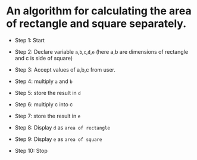 # An algorithm for calculating the area of rectangle and square separately.
* Step 1: Start

* Step 2: Declare variable `a`,`b`,`c`,`d`,`e`
           (here a,b are dimensions of rectangle and c is side of square)

* Step 3: Accept values of a,b,c from user.

* Step 4: multiply `a` and `b`

* Step 5: store the result in `d`

* Step 6: multiply c into c

* Step 7: store the result in `e`

* Step 8: Display `d` as `area of rectangle`

* Step 9: Display `e` as `area of square`

* Step 10: Stop